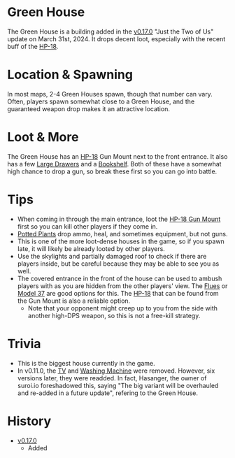 # Green House

The Green House is a building added in the [v0.17.0](https://github.com/HasangerGames/suroi/releases/tag/v0.17.0) "Just the Two of Us" update on March 31st, 2024. It drops decent loot, especially with the recent buff of the [HP-18](/weapons/guns/hp18).
# Location & Spawning

In most maps, 2-4 Green Houses spawn, though that number can vary. Often, players spawn somewhat close to a Green House, and the guaranteed weapon drop makes it an attractive location. 
# Loot & More
The Green House has an [HP-18](/weapons/guns/hp18) Gun Mount next to the front entrance. It also has a few [Large Drawers](/obstacles/large_drawer) and a [Bookshelf](/obstacles/bookshelf). Both of these have a somewhat high chance to drop a gun, so break these first so you can go into battle. 
# Tips

- When coming in through the main entrance, loot the [HP-18 Gun Mount](/obstacles/gun_mount_hp18) first so you can kill other players if they come in. 
- [Potted Plants](/obstacles/potted_plant) drop ammo, heal, and sometimes equipment, but not guns.
- This is one of the more loot-dense houses in the game, so if you spawn late, it will likely be already looted by other players. 
- Use the skylights and partially damaged roof to check if there are players inside, but be careful because they may be able to see you as well. 
- The covered entrance in the front of the house can be used to ambush players with as you are hidden from the other players' view. The [Flues](/weapons/guns/flues) or [Model 37](/weapons/guns/model_37) are good options for this. The [HP-18](/weapons/guns/hp18) that can be found from the Gun Mount is also a reliable option.
  - Note that your opponent might creep up to you from the side with another high-DPS weapon, so this is not a free-kill strategy.
# Trivia

 - This is the biggest house currently in the game.
 - In v0.11.0, the [TV](/obstacles/tv) and [Washing Machine](/obstacles/washing_machine) were removed. However, six versions later, they were readded. In fact, Hasanger, the owner of suroi.io foreshadowed this, saying "The big variant will be overhauled and re-added in a future update", refering to the Green House. 

# History

- [v0.17.0](https://github.com/HasangerGames/suroi/releases/tag/v0.17.0)
  - Added
